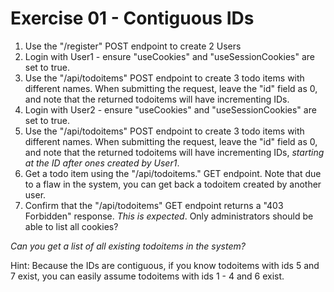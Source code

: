# Exercise 01 - Contiguous IDs

1. Use the "/register" POST endpoint to create 2 Users
2. Login with User1 - ensure "useCookies" and "useSessionCookies" are set to true.
3. Use the "/api/todoitems" POST endpoint to create 3 todo items with different names. When submitting the request, leave the "id" field as 0, and note that the returned todoitems will have incrementing IDs.
4. Login with User2 - ensure "useCookies" and "useSessionCookies" are set to true.
5. Use the "/api/todoitems" POST endpoint to create 3 todo items with different names. When submitting the request, leave the "id" field as 0, and note that the returned todoitems will have incrementing IDs, *starting at the ID after ones created by User1*.
6. Get a todo item using the "/api/todoitems.<id>" GET endpoint. Note that due to a flaw in the system, you can get back a todoitem created by another user.
7. Confirm that the "/api/todoitems" GET endpoint returns a "403 Forbidden" response. *This is expected*. Only administrators should be able to list all cookies?

*Can you get a list of all existing todoitems in the system?*

Hint: Because the IDs are contiguous, if you know todoitems with ids 5 and 7 exist, you can easily assume todoitems with ids 1 - 4 and 6 exist.
